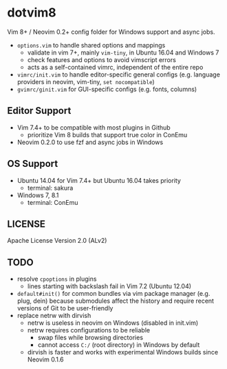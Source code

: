 # dotvim8

Vim 8+ / Neovim 0.2+ config folder for Windows support and async jobs.

- `options.vim` to handle shared options and mappings
  - validate in vim 7+, mainly `vim-tiny`, in Ubuntu 16.04 and Windows 7
  - check features and options to avoid vimscript errors
  - acts as a self-contained vimrc, independent of the entire repo
- `vimrc/init.vim` to handle editor-specific general configs (e.g. language providers in neovim, vim-tiny, `set nocompatible`)
- `gvimrc/ginit.vim` for GUI-specific configs (e.g. fonts, columns)

## Editor Support

- Vim 7.4+ to be compatible with most plugins in Github
  - prioritize Vim 8 builds that support true color in ConEmu
- Neovim 0.2.0 to use fzf and async jobs in Windows

## OS Support

- Ubuntu 14.04 for Vim 7.4+ but Ubuntu 16.04 takes priority
  - terminal: sakura
- Windows 7, 8.1
  - terminal: ConEmu

## LICENSE

Apache License Version 2.0 (ALv2)

## TODO
- resolve `cpoptions` in plugins
  - lines starting with backslash fail in Vim 7.2 (Ubuntu 12.04)
- `default#init()` for common bundles via vim package manager (e.g. plug, dein) because submodules affect the history and require recent versions of Git to be user-friendly
- replace netrw with dirvish
  - netrw is useless in neovim on Windows (disabled in init.vim)
  - netrw requires configurations to be reliable
    - swap files while browsing directories
    - cannot access `C:/` (root directory) in Windows by default
  - dirvish is faster and works with experimental Windows builds since Neovim 0.1.6
